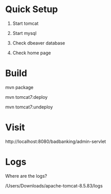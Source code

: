 # Quick Setup

1. Start tomcat

2. Start mysql

3. Check dbeaver database

4. Check home page

# Build 

mvn package

mvn tomcat7:deploy

mvn tomcat7:undeploy

# Visit

http://localhost:8080/badbanking/admin-servlet

# Logs

Where are the logs?

/Users/Downloads/apache-tomcat-8.5.83/logs